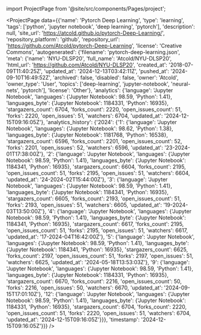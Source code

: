 
import ProjectPage from '@site/src/components/Pages/project';

<ProjectPage
    data={{'name': 'Pytorch Deep Learning', 'type': 'learning', 'tags': ['python', 'jupyter notebook', 'deep learning', 'pytorch'], 'description': null, 'site_url': 'https://atcold.github.io/pytorch-Deep-Learning/', 'repository_platform': 'github', 'repository_url': 'https://github.com/Atcold/pytorch-Deep-Learning', 'license': 'Creative Commons', 'autogenerated': {'filename': 'pytorch-deep-learning.json', 'meta': {'name': 'NYU-DLSP20', 'full_name': 'Atcold/NYU-DLSP20', 'html_url': 'https://github.com/Atcold/NYU-DLSP20', 'created_at': '2018-07-09T11:40:25Z', 'updated_at': '2024-12-13T03:42:11Z', 'pushed_at': '2024-09-10T16:49:52Z', 'archived': false, 'disabled': false, 'owner': 'Atcold', 'owner_type': 'User', 'topics': ['deep-learning', 'jupyter-notebook', 'neural-nets', 'pytorch'], 'license': 'Other'}, 'analytics': {'language': 'Jupyter Notebook', 'languages': {'Jupyter Notebook': 98.59, 'Python': 1.41}, 'languages_byte': {'Jupyter Notebook': 1184331, 'Python': 16935}, 'stargazers_count': 6704, 'forks_count': 2220, 'open_issues_count': 51, 'forks': 2220, 'open_issues': 51, 'watchers': 6704, 'updated_at': '2024-12-15T09:16:05Z'}, 'analytics_history': {'2024': {'1': {'language': 'Jupyter Notebook', 'languages': {'Jupyter Notebook': 98.62, 'Python': 1.38}, 'languages_byte': {'Jupyter Notebook': 1181768, 'Python': 16538}, 'stargazers_count': 6596, 'forks_count': 2201, 'open_issues_count': 52, 'forks': 2201, 'open_issues': 52, 'watchers': 6596, 'updated_at': '23-2024-01T17:38:00Z'}, '2': {'language': 'Jupyter Notebook', 'languages': {'Jupyter Notebook': 98.59, 'Python': 1.41}, 'languages_byte': {'Jupyter Notebook': 1184341, 'Python': 16935}, 'stargazers_count': 6604, 'forks_count': 2195, 'open_issues_count': 51, 'forks': 2195, 'open_issues': 51, 'watchers': 6604, 'updated_at': '24-2024-02T15:44:00Z'}, '3': {'language': 'Jupyter Notebook', 'languages': {'Jupyter Notebook': 98.59, 'Python': 1.41}, 'languages_byte': {'Jupyter Notebook': 1184341, 'Python': 16935}, 'stargazers_count': 6605, 'forks_count': 2193, 'open_issues_count': 51, 'forks': 2193, 'open_issues': 51, 'watchers': 6605, 'updated_at': '19-2024-03T13:50:00Z'}, '4': {'language': 'Jupyter Notebook', 'languages': {'Jupyter Notebook': 98.59, 'Python': 1.41}, 'languages_byte': {'Jupyter Notebook': 1184341, 'Python': 16935}, 'stargazers_count': 6617, 'forks_count': 2195, 'open_issues_count': 51, 'forks': 2195, 'open_issues': 51, 'watchers': 6617, 'updated_at': '17-2024-04T16:42:00Z'}, '5': {'language': 'Jupyter Notebook', 'languages': {'Jupyter Notebook': 98.59, 'Python': 1.41}, 'languages_byte': {'Jupyter Notebook': 1184341, 'Python': 16935}, 'stargazers_count': 6625, 'forks_count': 2197, 'open_issues_count': 51, 'forks': 2197, 'open_issues': 51, 'watchers': 6625, 'updated_at': '2024-05-18T13:53:03Z'}, '9': {'language': 'Jupyter Notebook', 'languages': {'Jupyter Notebook': 98.59, 'Python': 1.41}, 'languages_byte': {'Jupyter Notebook': 1184331, 'Python': 16935}, 'stargazers_count': 6670, 'forks_count': 2216, 'open_issues_count': 50, 'forks': 2216, 'open_issues': 50, 'watchers': 6670, 'updated_at': '2024-09-15T17:01:10Z'}, '12': {'language': 'Jupyter Notebook', 'languages': {'Jupyter Notebook': 98.59, 'Python': 1.41}, 'languages_byte': {'Jupyter Notebook': 1184331, 'Python': 16935}, 'stargazers_count': 6704, 'forks_count': 2220, 'open_issues_count': 51, 'forks': 2220, 'open_issues': 51, 'watchers': 6704, 'updated_at': '2024-12-15T09:16:05Z'}}}, 'timestamp': '2024-12-15T09:16:05Z'}}}
/>
